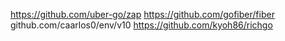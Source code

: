 https://github.com/uber-go/zap
https://github.com/gofiber/fiber
github.com/caarlos0/env/v10
https://github.com/kyoh86/richgo
